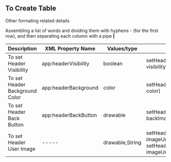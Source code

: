 ## To Create Table 

Other formating related details

Assembling a list of words and dividing them with hyphens - (for the first row), and then separating each column with a pipe **|**

Description | XML Property Name | Values/type |  Java method
------------ | ------------- | ------------- | -------------
To set Header Visibility | app:headerVisibility | boolean | setHeaderVisibility(boolean visibility)
To set Header Background Color | app:headerBackground| color | setHeaderBackgroundColor(int color)
To set Header Back Button | app:headerBackButton| drawable | setHeaderBackButton(Drawable backImage)
To set Header User Image | -----| drawable,String | setHeaderUserImage(int imageUrl), setHeaderUserImage(String imageUrl)
